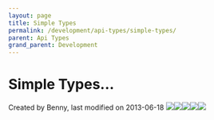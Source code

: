 ```yaml
---
layout: page
title: Simple Types
permalink: /development/api-types/simple-types/
parent: Api Types
grand_parent: Development
---
```




# Simple Types... 
Created by Benny, last modified on 2013-06-18
![](plugins/servlet/confluence/placeholder/unknown-macro)![](plugins/servlet/confluence/placeholder/unknown-macro)![](plugins/servlet/confluence/placeholder/unknown-macro)![](plugins/servlet/confluence/placeholder/unknown-macro)![](plugins/servlet/confluence/placeholder/unknown-macro)
